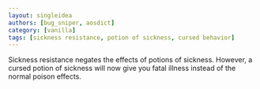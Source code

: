 ```yaml
---
layout: singleidea
authors: [bug_sniper, aosdict]
category: [vanilla]
tags: [sickness resistance, potion of sickness, cursed behavior]
---
```

Sickness resistance negates the effects of potions of sickness. However, a cursed potion of sickness will now give you fatal illness instead of the normal poison effects.
